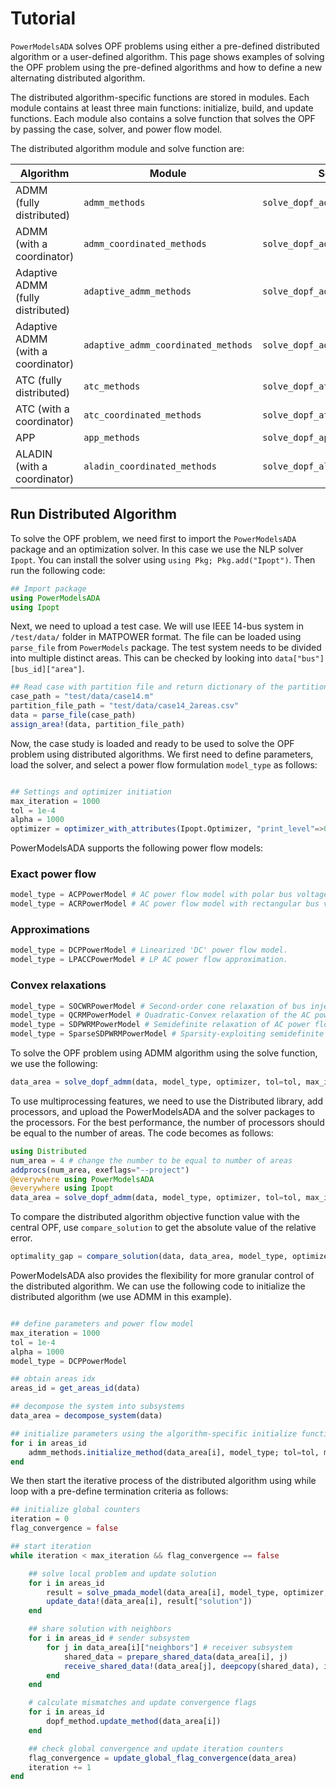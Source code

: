 # Tutorial

`PowerModelsADA` solves OPF problems using either a pre-defined distributed algorithm or a user-defined algorithm. This page shows examples of solving the OPF problem using the pre-defined algorithms and how to define a new alternating distributed algorithm.

The distributed algorithm-specific functions are stored in modules. Each module contains at least three main functions: initialize, build, and update functions. Each module also contains a solve function that solves the OPF by passing the case, solver, and power flow model.

The distributed algorithm module and solve function are:

| **Algorithm**                      | **Module**                          | **Solve Function**                     |
|------------------------------------|-------------------------------------|----------------------------------------|
| ADMM (fully distributed)           | `admm_methods`                      | `solve_dopf_admm`                      |
| ADMM (with a coordinator)          | `admm_coordinated_methods`          | `solve_dopf_admm_coordinated`          |
| Adaptive ADMM (fully distributed)  | `adaptive_admm_methods`             | `solve_dopf_adaptive_admm`             |
| Adaptive ADMM (with a coordinator) | `adaptive_admm_coordinated_methods` | `solve_dopf_adaptive_admm_coordinated` |
| ATC (fully distributed)            | `atc_methods`                       | `solve_dopf_atc`                       |
| ATC (with a coordinator)           | `atc_coordinated_methods`           | `solve_dopf_atc_coordinated`           |
| APP                                | `app_methods`                       | `solve_dopf_app`                       |
| ALADIN (with a coordinator)        | `aladin_coordinated_methods`        | `solve_dopf_aladin_coordinated`        |

## Run Distributed Algorithm

To solve the OPF problem, we need first to import the `PowerModelsADA` package and an optimization solver. In this case we use the NLP solver `Ipopt`. You can install the solver using `using Pkg; Pkg.add("Ipopt")`. Then run the following code:

```julia
## Import package
using PowerModelsADA
using Ipopt 
```

Next, we need to upload a test case. We will use IEEE 14-bus system in `/test/data/` folder in MATPOWER format. The file can be loaded using `parse_file` from `PowerModels` package. The test system needs to be divided into multiple distinct areas. This can be checked by looking into `data["bus"][bus_id]["area"]`.

```julia
## Read case with partition file and return dictionary of the partitioned case
case_path = "test/data/case14.m"
partition_file_path = "test/data/case14_2areas.csv"
data = parse_file(case_path)
assign_area!(data, partition_file_path)
```

Now, the case study is loaded and ready to be used to solve the OPF problem using distributed algorithms. We first need to define parameters, load the solver, and select a power flow formulation `model_type` as follows:

```julia

## Settings and optimizer initiation
max_iteration = 1000
tol = 1e-4
alpha = 1000
optimizer = optimizer_with_attributes(Ipopt.Optimizer, "print_level"=>0)
```

PowerModelsADA supports the following power flow models:

### Exact power flow

```julia
model_type = ACPPowerModel # AC power flow model with polar bus voltage variables.
model_type = ACRPowerModel # AC power flow model with rectangular bus voltage variables.
```

### Approximations

```julia
model_type = DCPPowerModel # Linearized 'DC' power flow model.
model_type = LPACCPowerModel # LP AC power flow approximation.
```

### Convex relaxations

```julia
model_type = SOCWRPowerModel # Second-order cone relaxation of bus injection model of AC power flow.
model_type = QCRMPowerModel # Quadratic-Convex relaxation of the AC power flow.
model_type = SDPWRMPowerModel # Semidefinite relaxation of AC power flow.
model_type = SparseSDPWRMPowerModel # Sparsity-exploiting semidefinite relaxation of AC power flow.
```

To solve the OPF problem using ADMM algorithm using the solve function, we use the following:

```julia
data_area = solve_dopf_admm(data, model_type, optimizer, tol=tol, max_iteration=max_iteration, alpha=alpha)

```

To use multiprocessing features, we need to use the Distributed library, add processors, and upload the PowerModelsADA and the solver packages to the processors. For the best performance, the number of processors should be equal to the number of areas. The code becomes as follows:

```julia
using Distributed 
num_area = 4 # change the number to be equal to number of areas
addprocs(num_area, exeflags="--project")
@everywhere using PowerModelsADA
@everywhere using Ipopt
data_area = solve_dopf_admm(data, model_type, optimizer, tol=tol, max_iteration=max_iteration, alpha=alpha, multiprocessors=true)
```

To compare the distributed algorithm objective function value with the central OPF, use `compare_solution` to get the absolute value of the relative error.

```julia
optimality_gap = compare_solution(data, data_area, model_type, optimizer)
```

PowerModelsADA also provides the flexibility for more granular control of the distributed algorithm. We can use the following code to initialize the distributed algorithm (we use ADMM in this example).

```julia

## define parameters and power flow model
max_iteration = 1000
tol = 1e-4
alpha = 1000
model_type = DCPPowerModel

## obtain areas idx
areas_id = get_areas_id(data)

## decompose the system into subsystems
data_area = decompose_system(data)

## initialize parameters using the algorithm-specific initialize function
for i in areas_id
    admm_methods.initialize_method(data_area[i], model_type; tol=tol, max_iteration=max_iteration, alpha = alpha)
end

```

We then start the iterative process of the distributed algorithm using while loop with a pre-define termination criteria as follows:

```julia
## initialize global counters
iteration = 0
flag_convergence = false

## start iteration
while iteration < max_iteration && flag_convergence == false

    ## solve local problem and update solution
    for i in areas_id
        result = solve_pmada_model(data_area[i], model_type, optimizer, admm_methods.build_method, solution_processors=admm_methods.post_processors)
        update_data!(data_area[i], result["solution"])
    end

    ## share solution with neighbors
    for i in areas_id # sender subsystem
        for j in data_area[i]["neighbors"] # receiver subsystem
            shared_data = prepare_shared_data(data_area[i], j)
            receive_shared_data!(data_area[j], deepcopy(shared_data), i)
        end
    end

    # calculate mismatches and update convergence flags
    for i in areas_id
        dopf_method.update_method(data_area[i])
    end

    ## check global convergence and update iteration counters
    flag_convergence = update_global_flag_convergence(data_area)
    iteration += 1
end

```

